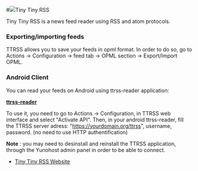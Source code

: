 #<img src="https://yunohost.org/images/ttrss.png">Tiny Tiny RSS

Tiny Tiny RSS is a news feed reader using RSS and atom protocols.

### Exporting/importing feeds
TTRSS allows you to save your feeds in opml format.
In order to do so, go to Actions -> Configuration -> feed tab -> OPML section -> Export/Import OPML.

### Android Client

You can read your feeds on Android using ttrss-reader application:

**[ttrss-reader](https://f-droid.org/repository/browse/?fdfilter=rss&fdid=org.ttrssreader)**

To use it, you need to go to Actions -> Configuration, in TTRSS web interface and select "Activate API".
Then, in your android ttrss-reader, fill the TTRSS server adress: "https://yourdomain.org/ttrss", username, password. (no need to use HTTP authentification)

**Note** : you may need to desinstall and reinstall the TTRSS application, through the Yunohost admin panel in order to be able to connect.

* [Tiny Tiny RSS Website](http://tt-rss.org/redmine/projects/tt-rss/wiki)